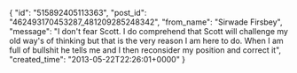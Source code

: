  {
   "id": "515892405113363",
   "post_id": "462493170453287_481209285248342",
   "from_name": "Sirwade Firsbey",
   "message": "I don't fear Scott. I do comprehend that Scott will challenge my old way's of thinking but that is the very reason I am here to do. When I am full of bullshit he tells me and I then reconsider my position and correct it",
   "created_time": "2013-05-22T22:26:01+0000"
 }
